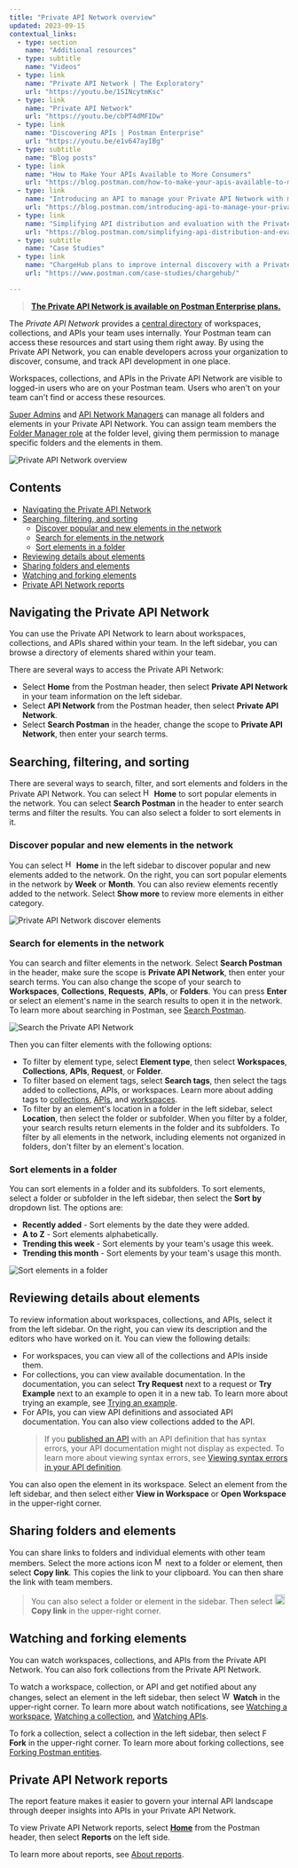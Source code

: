 ```yaml
---
title: "Private API Network overview"
updated: 2023-09-15
contextual_links:
  - type: section
    name: "Additional resources"
  - type: subtitle
    name: "Videos"
  - type: link
    name: "Private API Network | The Exploratory"
    url: "https://youtu.be/1SINcytmKsc"
  - type: link
    name: "Private API Network"
    url: "https://youtu.be/cbPT4dMFIDw"
  - type: link
    name: "Discovering APIs | Postman Enterprise"
    url: "https://youtu.be/e1v647ayIBg"
  - type: subtitle
    name: "Blog posts"
  - type: link
    name: "How to Make Your APIs Available to More Consumers"
    url: "https://blog.postman.com/how-to-make-your-apis-available-to-more-consumers/"
  - type: link
    name: "Introducing an API to manage your Private API Network with more automation"
    url: "https://blog.postman.com/introducing-api-to-manage-your-private-api-network-with-automation/"
  - type: link
    name: "Simplifying API distribution and evaluation with the Private API Network"
    url: "https://blog.postman.com/simplifying-api-distribution-and-evaluation-with-the-private-api-network/"
  - type: subtitle
    name: "Case Studies"
  - type: link
    name: "ChargeHub plans to improve internal discovery with a Private API Network"
    url: "https://www.postman.com/case-studies/chargehub/"

---
```


> **[The Private API Network is available on Postman Enterprise plans.](https://www.postman.com/pricing)**

The _Private API Network_ provides a [central directory](https://www.postman.com/api-platform/api-catalog/) of workspaces, collections, and APIs your team uses internally. Your Postman team can access these resources and start using them right away. By using the Private API Network, you can enable developers across your organization to discover, consume, and track API development in one place.

Workspaces, collections, and APIs in the Private API Network are visible to logged-in users who are on your Postman team. Users who aren't on your team can't find or access these resources.

[Super Admins](/docs/collaborating-in-postman/roles-and-permissions/#team-roles) and [API Network Managers](/docs/collaborating-in-postman/roles-and-permissions/#network-roles) can manage all folders and elements in your Private API Network. You can assign team members the [Folder Manager role](/docs/collaborating-in-postman/roles-and-permissions/#network-roles) at the folder level, giving them permission to manage specific folders and the elements in them.

<img alt="Private API Network overview" src="https://assets.postman.com/postman-docs/v10/private-api-network-overview-v10-4.jpg"/>

## Contents

* [Navigating the Private API Network](#navigating-the-private-api-network)
* [Searching, filtering, and sorting](#searching-filtering-and-sorting)
    * [Discover popular and new elements in the network](#discover-popular-and-new-elements-in-the-network)
    * [Search for elements in the network](#search-for-elements-in-the-network)
    * [Sort elements in a folder](#sort-elements-in-a-folder)
* [Reviewing details about elements](#reviewing-details-about-elements)
* [Sharing folders and elements](#sharing-folders-and-elements)
* [Watching and forking elements](#watching-and-forking-elements)
* [Private API Network reports](#private-api-network-reports)

## Navigating the Private API Network

You can use the Private API Network to learn about workspaces, collections, and APIs shared within your team. In the left sidebar, you can browse a directory of elements shared within your team.

There are several ways to access the Private API Network:

* Select **Home** from the Postman header, then select **Private API Network** in your team information on the left sidebar.
* Select **API Network** from the Postman header, then select **Private API Network**.
* Select **Search Postman** in the header, change the scope to **Private API Network**, then enter your search terms.

## Searching, filtering, and sorting

There are several ways to search, filter, and sort elements and folders in the Private API Network. You can select <img alt="Home icon" src="https://assets.postman.com/postman-docs/v10/icon-home-v10.jpg#icon" width="16px"> **Home** to sort popular elements in the network. You can select **Search Postman** in the header to enter search terms and filter the results. You can also select a folder to sort elements in it.

### Discover popular and new elements in the network

You can select <img alt="Home icon" src="https://assets.postman.com/postman-docs/v10/icon-home-v10.jpg#icon" width="16px"> **Home** in the left sidebar to discover popular and new elements added to the network. On the right, you can sort popular elements in the network by **Week** or **Month**. You can also review elements recently added to the network. Select **Show more** to review more elements in either category.

<img alt="Private API Network discover elements" src="https://assets.postman.com/postman-docs/v10/private-api-network-discover-elements-v10.jpg"/>

### Search for elements in the network

You can search and filter elements in the network. Select **Search Postman** in the header, make sure the scope is **Private API Network**, then enter your search terms. You can also change the scope of your search to **Workspaces**, **Collections**, **Requests**, **APIs**, or **Folders**. You can press **Enter** or select an element's name in the search results to open it in the network. To learn more about searching in Postman, see [Search Postman](/docs/getting-started/basics/navigating-postman/#search-postman).

<img alt="Search the Private API Network" src="https://assets.postman.com/postman-docs/v10/private-api-network-search-v10.jpg"/>

Then you can filter elements with the following options:

* To filter by element type, select **Element type**, then select **Workspaces**, **Collections**, **APIs**, **Request**, or **Folder**.
* To filter based on element tags, select **Search tags**, then select the tags added to collections, APIs, or workspaces. Learn more about adding tags to [collections](/docs/collections/using-collections/#tagging-a-collection), [APIs](/docs/designing-and-developing-your-api/managing-apis/#tagging-apis), and [workspaces](/docs/collaborating-in-postman/using-workspaces/managing-workspaces/#tagging-a-workspace).
* To filter by an element's location in a folder in the left sidebar, select **Location**, then select the folder or subfolder. When you filter by a folder, your search results return elements in the folder and its subfolders. To filter by all elements in the network, including elements not organized in folders, don't filter by an element's location.

<!-- TO DO: image of search results in the network <img alt="Private API List" src="https://assets.postman.com/postman-docs/v10/private-api-network-list-v10-2.jpg"/> -->

### Sort elements in a folder

You can sort elements in a folder and its subfolders. To sort elements, select a folder or subfolder in the left sidebar, then select the **Sort by** dropdown list. The options are:

* **Recently added** - Sort elements by the date they were added.
* **A to Z** - Sort elements alphabetically.
* **Trending this week** - Sort elements by your team's usage this week.
* **Trending this month** - Sort elements by your team's usage this month.

<img alt="Sort elements in a folder" src="https://assets.postman.com/postman-docs/v10/private-api-network-folder-elements-v10.jpg"/>

## Reviewing details about elements

To review information about workspaces, collections, and APIs, select it from the left sidebar. On the right, you can view its description and the editors who have worked on it. You can view the following details:

* For workspaces, you can view all of the collections and APIs inside them.
* For collections, you can view available documentation. In the documentation, you can select **Try Request** next to a request or **Try Example** next to an example to open it in a new tab. To learn more about trying an example, see [Trying an example](/docs/sending-requests/examples/#trying-an-example).
* For APIs, you can view API definitions and associated API documentation. You can also view collections added to the API.
    > If you [published an API](/docs/collaborating-in-postman/private-api-network/organizing-private-network/#publishing-specific-api-versions) with an API definition that has syntax errors, your API documentation might not display as expected. To learn more about viewing syntax errors, see [Viewing syntax errors in your API definition](/docs/designing-and-developing-your-api/developing-an-api/validating-elements-against-schema/#viewing-syntax-errors-in-your-api-definition).

You can also open the element in its workspace. Select an element from the left sidebar, and then select either **View in Workspace** or **Open Workspace** in the upper-right corner.

## Sharing folders and elements

You can share links to folders and individual elements with other team members. Select the more actions icon <img alt="More actions icon" src="https://assets.postman.com/postman-docs/icon-more-actions-v9.jpg#icon" width="16px"> next to a folder or element, then select **Copy link**. This copies the link to your clipboard. You can then share the link with team members.

> You can also select a folder or element in the sidebar. Then select <img alt="Link icon" src="https://assets.postman.com/postman-docs/icon-workspace-link-v9.jpg#icon" width="18px"> **Copy link** in the upper-right corner.

## Watching and forking elements

You can watch workspaces, collections, and APIs from the Private API Network. You can also fork collections from the Private API Network.

To watch a workspace, collection, or API and get notified about any changes, select an element in the left sidebar, then select <img alt="Watch icon" src="https://assets.postman.com/postman-docs/eye.jpg#icon" width="16px"> **Watch** in the upper-right corner. To learn more about watch notifications, see [Watching a workspace](/docs/collaborating-in-postman/using-workspaces/managing-workspaces/#watching-a-workspace), [Watching a collection](/docs/collections/using-collections/#watching-a-collection), and [Watching APIs](/docs/designing-and-developing-your-api/managing-apis/#watching-apis).

To fork a collection, select a collection in the left sidebar, then select <img alt="Fork icon" src="https://assets.postman.com/postman-docs/icon-fork.jpg#icon" width="14px"> **Fork** in the upper-right corner. To learn more about forking collections, see [Forking Postman entities](/docs/collaborating-in-postman/using-version-control/forking-entities/).

## Private API Network reports

The report feature makes it easier to govern your internal API landscape through deeper insights into APIs in your Private API Network.

To view Private API Network reports, select [**Home**](https://go.postman.co/) from the Postman header, then select **Reports** on the left side.

To learn more about reports, see [About reports](/docs/reports/reports-overview/).
